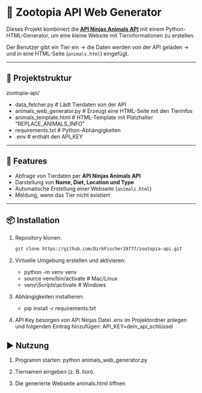 # 🦁 Zootopia API Web Generator

Dieses Projekt kombiniert die **[API Ninjas Animals API](https://api-ninjas.com/api/animals)** mit einem Python-HTML-Generator, um eine kleine Website mit Tierinformationen zu erstellen.  

Der Benutzer gibt ein Tier ein → die Daten werden von der API geladen → und in eine HTML-Seite (`animals.html`) eingefügt.

---

## 📂 Projektstruktur

zootopia-api/

 - data_fetcher.py # Lädt Tierdaten von der API
- animals_web_generator.py # Erzeugt eine HTML-Seite mit den Tierinfos
- animals_template.html # HTML-Template mit Platzhalter "REPLACE_ANIMALS_INFO"
- requirements.txt # Python-Abhängigkeiten
- .env # enthält den API_KEY



---

## 🚀 Features

- Abfrage von Tierdaten per **API Ninjas Animals API**  
- Darstellung von **Name, Diet, Location und Type**  
- Automatische Erstellung einer Webseite (`animals.html`)  
- Meldung, wenn das Tier nicht existiert  

---

## 📦 Installation

1. Repository klonen:
   ```bash
   git clone https://github.com/DirkFischer19777/zootopia-api.git

2. Virtuelle Umgebung erstellen und aktivieren:
    - python -m venv venv 
    - source venv/bin/activate   # Mac/Linux 
    - venv\Scripts\activate      # Windows


3. Abhängigkeiten installieren:
    - pip install -r requirements.txt


4. API Key besorgen von API Ninjas
    Datei .env im Projektordner anlegen und folgenden Eintrag hinzufügen:
    API_KEY=dein_api_schlüssel

## ▶️ Nutzung
1. Programm starten: python animals_web_generator.py

2. Tiernamen eingeben (z. B. lion).
3. Die generierte Webseite animals.html öffnen
    